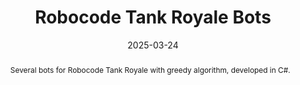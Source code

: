 ---
title:          "Robocode Tank Royale Bots"
date:           2025-03-24
selected:       false
abstract: >-
  Several bots for Robocode Tank Royale with greedy algorithm, developed in C#.
cover:          /assets/images/covers/image.png
links:
  Code: https://github.com/Sanesasaha/Tubes1_C-Nigami
---